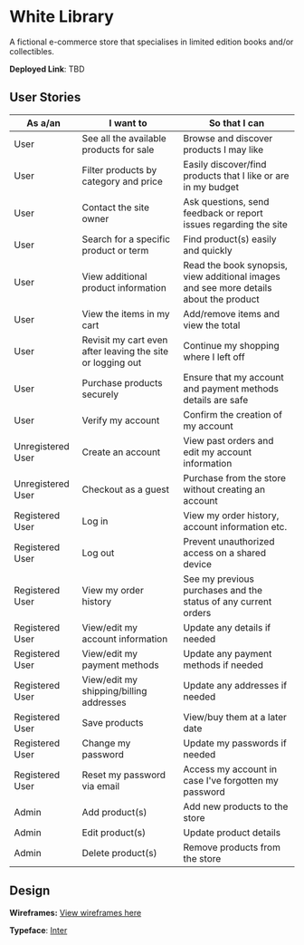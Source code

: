 # White Library

A fictional e-commerce store that specialises in limited edition books and/or collectibles. 

**Deployed Link**: TBD

## User Stories

| As a/an | I want to | So that I can |
| --- | --- | --- |
| User | See all the available products for sale | Browse and discover products I may like |
| User | Filter products by category and price | Easily discover/find products that I like or are in my budget |
| User | Contact the site owner | Ask questions, send feedback or report issues regarding the site |
| User | Search for a specific product or term | Find product(s) easily and quickly |
| User | View additional product information | Read the book synopsis, view additional images and see more details about the product |
| User | View the items in my cart | Add/remove items and view the total |
| User | Revisit my cart even after leaving the site or logging out | Continue my shopping where I left off |
| User | Purchase products securely | Ensure that my account and payment methods details are safe |
| User | Verify my account | Confirm the creation of my account |
| Unregistered User | Create an account | View past orders and edit my account information |
| Unregistered User | Checkout as a guest | Purchase from the store without creating an account |
| Registered User | Log in | View my order history, account information etc. |
| Registered User | Log out | Prevent unauthorized access on a shared device |
| Registered User | View my order history | See my previous purchases and the status of any current orders |
| Registered User | View/edit my account information | Update any details if needed  |
| Registered User | View/edit my payment methods | Update any payment methods if needed |
| Registered User | View/edit my shipping/billing addresses | Update any addresses if needed |
| Registered User | Save products | View/buy them at a later date |
| Registered User | Change my password | Update my passwords if needed |
| Registered User | Reset my password via email | Access my account in case I've forgotten my password |
| Admin | Add product(s) | Add new products to the store |
| Admin | Edit product(s) | Update product details |
| Admin | Delete product(s) | Remove products from the store |


## Design

**Wireframes:** [View wireframes here](https://www.figma.com/file/bqkbaMzTWfMel4mjFswWrX/white-library?node-id=0%3A1)

**Typeface**: [Inter](https://rsms.me/inter/)
